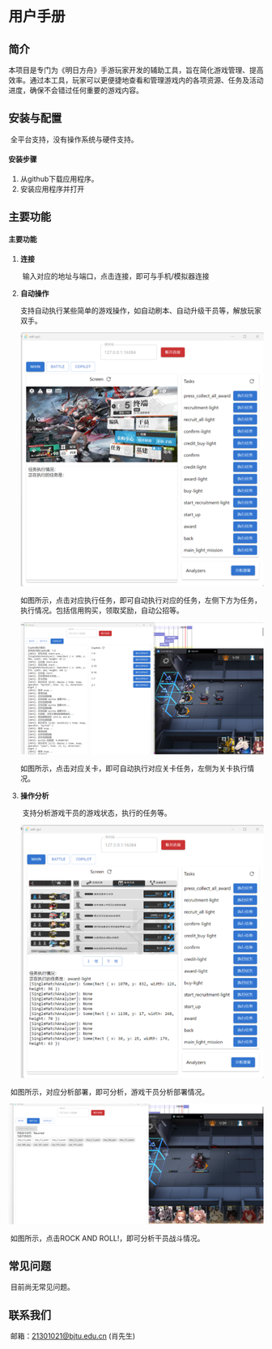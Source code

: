 # 用户手册

## 简介

​	本项目是专门为《明日方舟》手游玩家开发的辅助工具，旨在简化游戏管理、提高效率。通过本工具，玩家可以更便捷地查看和管理游戏内的各项资源、任务及活动进度，确保不会错过任何重要的游戏内容。

## 安装与配置

​	全平台支持，没有操作系统与硬件支持。

#### 安装步骤

1. 从github下载应用程序。
2. 安装应用程序并打开

## 主要功能

#### 主要功能

1. **连接**

   ​	输入对应的地址与端口，点击连接，即可与手机/模拟器连接

2. **自动操作**

   ​	支持自动执行某些简单的游戏操作，如自动刷本、自动升级干员等，解放玩家双手。

   <img src="./assets/855b8c933faed5c0a09f2a0f2852910.png" alt="855b8c933faed5c0a09f2a0f2852910"  />

   ​	如图所示，点击对应执行任务，即可自动执行对应的任务，左侧下方为任务，执行情况。包括信用购买，领取奖励，自动公招等。

   

   <img src="./assets/3c5418bb666741440977afa3e2a09ce.png" alt="3c5418bb666741440977afa3e2a09ce"  />

   ​	如图所示，点击对应关卡，即可自动执行对应关卡任务，左侧为关卡执行情况。

   

3. **操作分析**

   ​	支持分析游戏干员的游戏状态，执行的任务等。
   
   <img src="./assets/1de48e287db9b09863e16e9ea7dce66.png" alt="1de48e287db9b09863e16e9ea7dce66"  />



​	如图所示，对应分析部署，即可分析，游戏干员分析部署情况。



<img src="./assets/deeafb464e090986d707e1eb244d623.png" alt="deeafb464e090986d707e1eb244d623"  />

​	如图所示，点击ROCK AND ROLL!，即可分析干员战斗情况。

## 常见问题

​	目前尚无常见问题。

## 联系我们

​	邮箱：21301021@bjtu.edu.cn (肖先生)